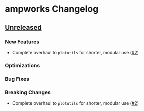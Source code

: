 # ampworks Changelog

## [Unreleased](https://github.com/NREL/ampworks)

### New Features
- Complete overhaul to `plotutils` for shorter, modular use ([#2](https://github.com/NREL/ampworks/pull/2))

### Optimizations

### Bug Fixes

### Breaking Changes
- Complete overhaul to `plotutils` for shorter, modular use ([#2](https://github.com/NREL/ampworks/pull/2))
